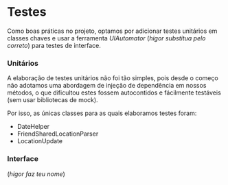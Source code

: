 # Testes #

Como boas práticas no projeto, optamos por adicionar testes unitários em classes chaves e usar a ferramenta *UIAutomator* (_higor substitua pelo correto_) para testes de interface.

### Unitários ###

A elaboração de testes unitários não foi tão simples, pois desde o começo não adotamos uma abordagem de injeção de dependência em nossos métodos, o que dificultou estes fossem autocontidos e fácilmente testáveis (sem usar bibliotecas de mock).

Por isso, as únicas classes para as quais elaboramos testes foram:
* DateHelper
* FriendSharedLocationParser
* LocationUpdate

### Interface ###

(_higor faz teu nome_)
